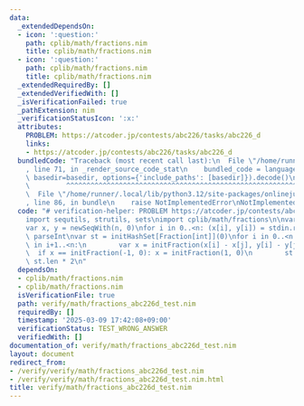 ```yaml
---
data:
  _extendedDependsOn:
  - icon: ':question:'
    path: cplib/math/fractions.nim
    title: cplib/math/fractions.nim
  - icon: ':question:'
    path: cplib/math/fractions.nim
    title: cplib/math/fractions.nim
  _extendedRequiredBy: []
  _extendedVerifiedWith: []
  _isVerificationFailed: true
  _pathExtension: nim
  _verificationStatusIcon: ':x:'
  attributes:
    PROBLEM: https://atcoder.jp/contests/abc226/tasks/abc226_d
    links:
    - https://atcoder.jp/contests/abc226/tasks/abc226_d
  bundledCode: "Traceback (most recent call last):\n  File \"/home/runner/.local/lib/python3.12/site-packages/onlinejudge_verify/documentation/build.py\"\
    , line 71, in _render_source_code_stat\n    bundled_code = language.bundle(stat.path,\
    \ basedir=basedir, options={'include_paths': [basedir]}).decode()\n          \
    \         ^^^^^^^^^^^^^^^^^^^^^^^^^^^^^^^^^^^^^^^^^^^^^^^^^^^^^^^^^^^^^^^^^^^^^^^^^^^^^^^^^\n\
    \  File \"/home/runner/.local/lib/python3.12/site-packages/onlinejudge_verify/languages/nim.py\"\
    , line 86, in bundle\n    raise NotImplementedError\nNotImplementedError\n"
  code: "# verification-helper: PROBLEM https://atcoder.jp/contests/abc226/tasks/abc226_d\n\
    import sequtils, strutils, sets\nimport cplib/math/fractions\n\nvar n = stdin.readLine.parseInt\n\
    var x, y = newSeqWith(n, 0)\nfor i in 0..<n: (x[i], y[i]) = stdin.readLine.split.map\
    \ parseInt\nvar st = initHashSet[Fraction[int]](0)\nfor i in 0..<n:\n    for j\
    \ in i+1..<n:\n        var x = initFraction(x[i] - x[j], y[i] - y[j])\n      \
    \  if x == initFraction(-1, 0): x = initFraction(1, 0)\n        st.incl(x)\necho\
    \ st.len * 2\n"
  dependsOn:
  - cplib/math/fractions.nim
  - cplib/math/fractions.nim
  isVerificationFile: true
  path: verify/math/fractions_abc226d_test.nim
  requiredBy: []
  timestamp: '2025-03-09 17:42:08+09:00'
  verificationStatus: TEST_WRONG_ANSWER
  verifiedWith: []
documentation_of: verify/math/fractions_abc226d_test.nim
layout: document
redirect_from:
- /verify/verify/math/fractions_abc226d_test.nim
- /verify/verify/math/fractions_abc226d_test.nim.html
title: verify/math/fractions_abc226d_test.nim
---
```

